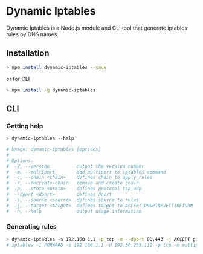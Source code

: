 # Dynamic Iptables

Dynamic Iptables is a Node.js module and CLI tool that generate iptables rules by DNS names.

## Installation

```sh
> npm install dynamic-iptables --save
```

or for CLI

```sh
> npm install -g dynamic-iptables
```

## CLI

### Getting help

 ```sh
> dynamic-iptables --help

# Usage: dynamic-iptables [options]
# 
# Options:
#  -V, --version          output the version number
#  -m, --multiport        add multiport to iptables command
#  -c, --chain <chain>    defines chain to apply rules
#  -r, --recreate-chain   remove and create chain
#  -p, --proto <proto>    defines protocol tcp|udp
#  --dport <dport>        defines dport
#  -s, --source <source>  defines source to rules
#  -j, --target <target>  defines target to ACCEPT|DROP|REJECT|RETURN
#  -h, --help             output usage information
 ```

### Generating rules

 ```sh
> dynamic-iptables -s 192.168.1.1 -p tcp -m --dport 80,443 -j ACCEPT github.com
# iptables -I FORWARD -s 192.168.1.1 -d 192.30.253.112 -p tcp -m multiport --dport 80,443 -j ACCEPT
 ```